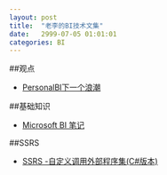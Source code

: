 ```yaml
---
layout: post
title:  "老李的BI技术文集"
date:   2999-07-05 01:01:01
categories: BI
---
```



##观点

* [PersonalBI下一个浪潮](http://www.handos.info/bi/2014/11/05/PersonalBI下一个浪潮/)

##基础知识

* [Microsoft BI 笔记](http://www.handos.info/learning/2014/10/23/microsoft_bi_笔记_01/)


##SSRS

* [SSRS -自定义调用外部程序集(C#版本)](http://www.handos.info/bi/2014/11/13/SSRS自定义调用外部程序集/)